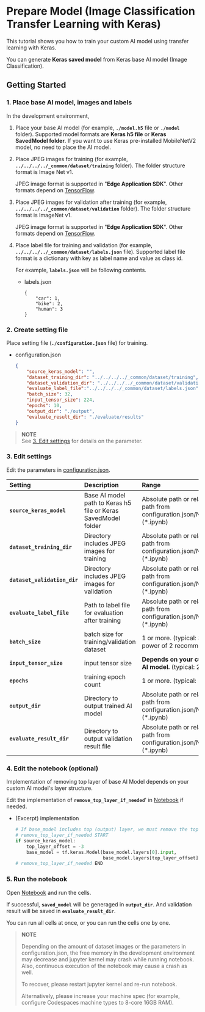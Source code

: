 # Prepare Model (Image Classification Transfer Learning with Keras)

This tutorial shows you how to train your custom AI model using transfer learning with Keras.

You can generate **Keras saved model** from Keras base AI model (Image Classification).

## Getting Started

### 1. Place base AI model, images and labels

In the development environment,

1. Place your base AI model (for example, **`./model.h5`** file or **`./model`** folder). Supported model formats are **Keras h5 file** or **Keras SavedModel folder**. If you want to use Keras pre-installed MobileNetV2 model, no need to place the AI model.

2. Place JPEG images for training (for example, **`../../../../_common/dataset/training`** folder). The folder structure format is Image Net v1.

    JPEG image format is supported in "**Edge Application SDK**". Other formats depend on [TensorFlow](https://www.tensorflow.org/api_docs/python/tf/io/decode_jpeg).


3. Place JPEG images for validation after training (for example, **`../../../../_common/dataset/validation`** folder). The folder structure format is ImageNet v1.

    JPEG image format is supported in "**Edge Application SDK**". Other formats depend on [TensorFlow](https://www.tensorflow.org/api_docs/python/tf/io/decode_jpeg).

4. Place label file for training and validation (for example, **`../../../../_common/dataset/labels.json`** file). Supported label file format is a dictionary with key as label name and value as class id.

    For example, **`labels.json`** will be following contents.

    - labels.json
        ```
        {
            "car": 1,
            "bike": 2,
            "human": 3
        }
        ```

### 2. Create setting file
Place setting file (**`./configuration.json`** file) for training. 
- configuration.json
    ```json
    {
        "source_keras_model": "",
        "dataset_training_dir": "../../../../_common/dataset/training",
        "dataset_validation_dir": "../../../../_common/dataset/validation",
        "evaluate_label_file":"../../../../_common/dataset/labels.json",
        "batch_size": 32,
        "input_tensor_size": 224,
        "epochs": 10,
        "output_dir": "./output",
        "evaluate_result_dir": "./evaluate/results"
    }
    ```
> **NOTE**<br>
> See [3. Edit settings](#3-edit-settings) for details on the parameter.

### 3. Edit settings
    
Edit the parameters in [configuration.json](./configuration.json).

|Setting|Description|Range|Required/Optional
|:--|:--|:--|:--|
|**`source_keras_model`**|Base AI model path to Keras h5 file or Keras SavedModel folder|Absolute path or relative path from configuration.json/Notebook (*.ipynb)|Required (If it is blank, Keras pre-installed MobileNetV2 model is used.)|
|**`dataset_training_dir`**|Directory includes JPEG images for training|Absolute path or relative path from configuration.json/Notebook (*.ipynb)|Required|
|**`dataset_validation_dir`**|Directory includes JPEG images for validation|Absolute path or relative path from configuration.json/Notebook (*.ipynb)|Required|
|**`evaluate_label_file`**|Path to label file for evaluation after training|Absolute path or relative path from configuration.json/Notebook (*.ipynb)|Required|
|**`batch_size`**|batch size for training/validation dataset|1 or more. (typical: 32. power of 2 recommended.)|Required|
|**`input_tensor_size`**|input tensor size|**Depends on your custom AI model.** (typical: 224)|Required|
|**`epochs`**|training epoch count|1 or more. (typical: 10)|Required|
|**`output_dir`**|Directory to output trained AI model|Absolute path or relative path from configuration.json/Notebook (*.ipynb)|Required|
|**`evaluate_result_dir`**|Directory to output validation result file|Absolute path or relative path from configuration.json/Notebook (*.ipynb)|Required|

### 4. Edit the notebook (optional)

Implementation of removing top layer of base AI Model depends on your custom AI model's layer structure.

Edit the implementation of **`remove_top_layer_if_needed`**' in [Notebook](./transfer_learning_image_classification_keras_model.ipynb) if needed.

- (Excerpt) implementation

    ```python
    # If base_model includes top (output) layer, we must remove the top (output) layer. For example:
    # remove_top_layer_if_needed START
    if source_keras_model:
        top_layer_offset = -3
        base_model = tf.keras.Model(base_model.layers[0].input,
                                    base_model.layers[top_layer_offset].output)
    # remove_top_layer_if_needed END
    ```

### 5. Run the notebook

Open [Notebook](./transfer_learning_image_classification_keras_model.ipynb) and run the cells.

If successful, **`saved_model`** will be generaged in **`output_dir`**.
And validation result will be saved in **`evaluate_result_dir`**.

You can run all cells at once, or you can run the cells one by one.

> **NOTE**
> 
> Depending on the amount of dataset images or the parameters in configuration.json, the free memory in the development environment may decrease and jupyter kernel may crash while running notebook. Also, continuous execution of the notebook may cause a crash as well.
> 
> To recover, please restart jupyter kernel and re-run notebook.
> 
> Alternatively, please increase your machine spec (for example, configure Codespaces machine types to 8-core 16GB RAM).
